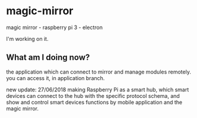 # magic-mirror
magic mirror - raspberry pi 3 - electron

I'm working on it.

## What am I doing now?
the application which can connect to mirror and manage modules remotely.
you can access it, in application branch.

new update: 27/06/2018
making Raspberry Pi as a smart hub, which smart devices can connect to the hub with the specific protocol schema, and show and control smart devices functions by mobile application and the magic mirror.
